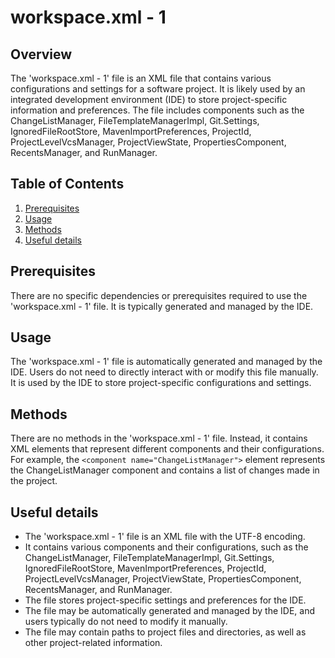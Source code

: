 # workspace.xml - 1
## Overview
The 'workspace.xml - 1' file is an XML file that contains various configurations and settings for a software project. It is likely used by an integrated development environment (IDE) to store project-specific information and preferences. The file includes components such as the ChangeListManager, FileTemplateManagerImpl, Git.Settings, IgnoredFileRootStore, MavenImportPreferences, ProjectId, ProjectLevelVcsManager, ProjectViewState, PropertiesComponent, RecentsManager, and RunManager.

## Table of Contents
1. [Prerequisites](#prerequisites)
2. [Usage](#usage)
3. [Methods](#methods)
4. [Useful details](#useful-details)

## Prerequisites
There are no specific dependencies or prerequisites required to use the 'workspace.xml - 1' file. It is typically generated and managed by the IDE.

## Usage
The 'workspace.xml - 1' file is automatically generated and managed by the IDE. Users do not need to directly interact with or modify this file manually. It is used by the IDE to store project-specific configurations and settings.

## Methods
There are no methods in the 'workspace.xml - 1' file. Instead, it contains XML elements that represent different components and their configurations. For example, the `<component name="ChangeListManager">` element represents the ChangeListManager component and contains a list of changes made in the project.

## Useful details
- The 'workspace.xml - 1' file is an XML file with the UTF-8 encoding.
- It contains various components and their configurations, such as the ChangeListManager, FileTemplateManagerImpl, Git.Settings, IgnoredFileRootStore, MavenImportPreferences, ProjectId, ProjectLevelVcsManager, ProjectViewState, PropertiesComponent, RecentsManager, and RunManager.
- The file stores project-specific settings and preferences for the IDE.
- The file may be automatically generated and managed by the IDE, and users typically do not need to modify it manually.
- The file may contain paths to project files and directories, as well as other project-related information.